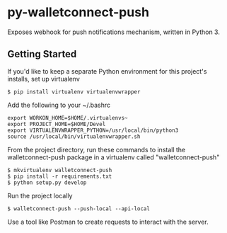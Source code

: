 # py-walletconnect-push

Exposes webhook for push notifications mechanism, written in Python 3.

## Getting Started
If you'd like to keep a separate Python environment for this project's installs, set up virtualenv
~~~~
$ pip install virtualenv virtualenvwrapper
~~~~

Add the following to your ~/.bashrc
~~~
export WORKON_HOME=$HOME/.virtualenvs~
export PROJECT_HOME=$HOME/Devel
export VIRTUALENVWRAPPER_PYTHON=/usr/local/bin/python3
source /usr/local/bin/virtualenvwrapper.sh
~~~~

From the project directory, run these commands to install the walletconnect-push package in a virtualenv called "walletconnect-push"
~~~~
$ mkvirtualenv walletconnect-push
$ pip install -r requirements.txt
$ python setup.py develop
~~~~

Run the project locally
~~~~
$ walletconnect-push --push-local --api-local
~~~~

Use a tool like Postman to create requests to interact with the server.
